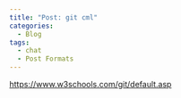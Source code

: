 ```yaml
---
title: "Post: git cml"
categories:
  - Blog
tags:
  - chat
  - Post Formats
---
```


https://www.w3schools.com/git/default.asp
